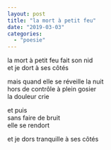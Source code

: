 ```yaml
---
layout: post
title: "la mort à petit feu"
date: "2019-03-03"
categories: 
  - "poesie"
---
```


la mort à petit feu fait son nid  
et je dort à ses côtés

mais quand elle se réveille la nuit  
hors de contrôle à plein gosier  
la douleur crie

et puis  
sans faire de bruit  
elle se rendort

et je dors tranquille à ses côtés
